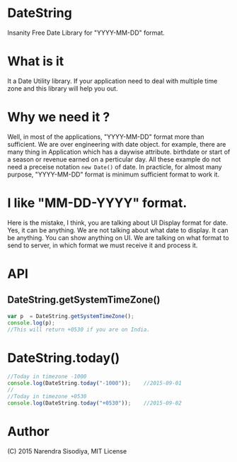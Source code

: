# DateString
Insanity Free Date Library for "YYYY-MM-DD" format.

# What is it
It a Date Utility library. If your application need to deal with multiple time zone and this library will help you out.

# Why we need it ?
Well, in most of the applications, "YYYY-MM-DD" format more than sufficient. We are over engineering with date object. for example, there are many thing in Application which has a daywise attribute. birthdate or start of a season or revenue earned on a perticular day. All these example do not need a preceise notation `new Date()` of date. In practicle, for almost many purpose, "YYYY-MM-DD" format is minimum sufficient format to work it.

# I like "MM-DD-YYYY" format.
Here is the mistake, I think, you are talking about UI Display format for date. Yes, it can be anything. We are not talking about what date to display. It can be anything. You can show anything on UI. We are talking on what format to send to server, in which format we must receive it and process it.

# API

## DateString.getSystemTimeZone()

```js
var p  = DateString.getSystemTimeZone();
console.log(p);
//This will return +0530 if you are on India.
```
# DateString.today()

```js
//Today in timezone -1000
console.log(DateString.today("-1000"));    //2015-09-01
//
//Today in timezone +0530
console.log(DateString.today("+0530"));    //2015-09-02
```

# Author
(C) 2015 Narendra Sisodiya, MIT License
